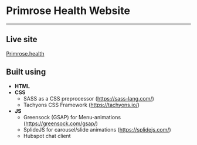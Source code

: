 # Primrose Health Website 
---

## Live site
[Primrose.health](https://www.primrose.health)   


## Built using 
- **HTML**
- **CSS**
    - SASS as a CSS preprocessor (https://sass-lang.com/)
    - Tachyons CSS Framework (https://tachyons.io/)
- **JS** 
    - Greensock (GSAP) for Menu-animations (https://greensock.com/gsap/)
    - SplideJS for carousel/slide animations (https://splidejs.com/)
    - Hubspot chat client